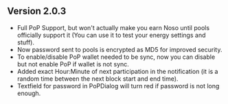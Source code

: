 ## Version 2.0.3
- Full PoP Support, but won't actually make you earn Noso until pools officially support it (You can use it to test your energy settings and stuff).
- Now password sent to pools is encrypted as MD5 for improved security.
- To enable/disable PoP wallet needed to be sync, now you can disable but not enable PoP if wallet is not sync.
- Added exact Hour:Minute of next participation in the notification (it is a random time between the next block start and end time).
- Textfield for password in PoPDialog will turn red if password is not long enough.
